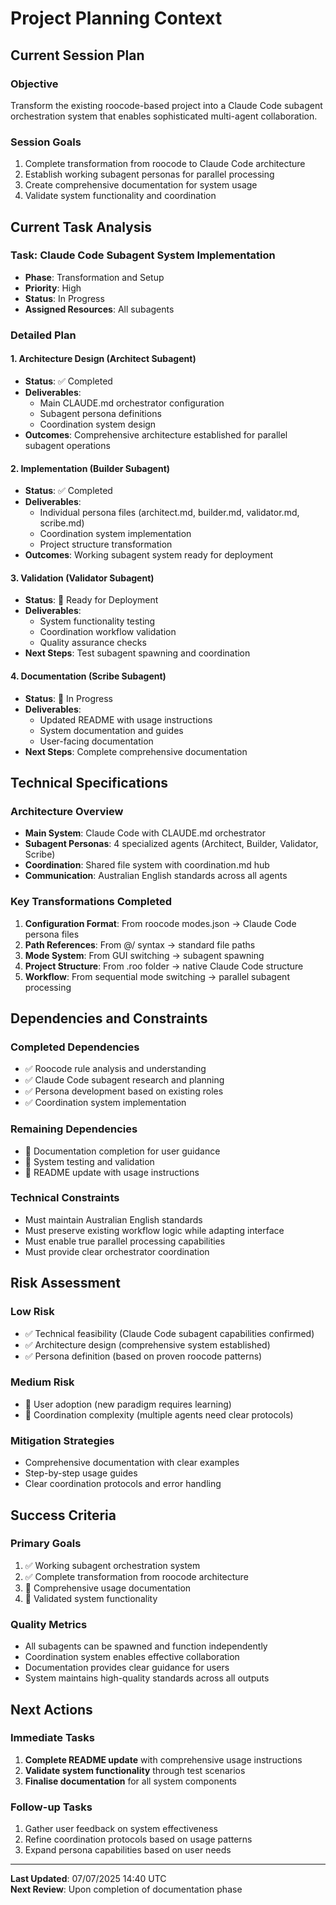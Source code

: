 # Project Planning Context

## Current Session Plan

### Objective
Transform the existing roocode-based project into a Claude Code subagent orchestration system that enables sophisticated multi-agent collaboration.

### Session Goals
1. Complete transformation from roocode to Claude Code architecture
2. Establish working subagent personas for parallel processing
3. Create comprehensive documentation for system usage
4. Validate system functionality and coordination

## Current Task Analysis

### Task: Claude Code Subagent System Implementation
- **Phase**: Transformation and Setup
- **Priority**: High
- **Status**: In Progress
- **Assigned Resources**: All subagents

### Detailed Plan

#### 1. Architecture Design (Architect Subagent)
- **Status**: ✅ Completed
- **Deliverables**: 
  - Main CLAUDE.md orchestrator configuration
  - Subagent persona definitions
  - Coordination system design
- **Outcomes**: Comprehensive architecture established for parallel subagent operations

#### 2. Implementation (Builder Subagent)
- **Status**: ✅ Completed  
- **Deliverables**:
  - Individual persona files (architect.md, builder.md, validator.md, scribe.md)
  - Coordination system implementation
  - Project structure transformation
- **Outcomes**: Working subagent system ready for deployment

#### 3. Validation (Validator Subagent)
- **Status**: 🔄 Ready for Deployment
- **Deliverables**:
  - System functionality testing
  - Coordination workflow validation
  - Quality assurance checks
- **Next Steps**: Test subagent spawning and coordination

#### 4. Documentation (Scribe Subagent)
- **Status**: 🔄 In Progress
- **Deliverables**:
  - Updated README with usage instructions
  - System documentation and guides
  - User-facing documentation
- **Next Steps**: Complete comprehensive documentation

## Technical Specifications

### Architecture Overview
- **Main System**: Claude Code with CLAUDE.md orchestrator
- **Subagent Personas**: 4 specialized agents (Architect, Builder, Validator, Scribe)
- **Coordination**: Shared file system with coordination.md hub
- **Communication**: Australian English standards across all agents

### Key Transformations Completed
1. **Configuration Format**: From roocode modes.json → Claude Code persona files
2. **Path References**: From @/ syntax → standard file paths  
3. **Mode System**: From GUI switching → subagent spawning
4. **Project Structure**: From .roo folder → native Claude Code structure
5. **Workflow**: From sequential mode switching → parallel subagent processing

## Dependencies and Constraints

### Completed Dependencies
- ✅ Roocode rule analysis and understanding
- ✅ Claude Code subagent research and planning
- ✅ Persona development based on existing roles
- ✅ Coordination system implementation

### Remaining Dependencies
- 🔄 Documentation completion for user guidance
- 🔄 System testing and validation
- 🔄 README update with usage instructions

### Technical Constraints
- Must maintain Australian English standards
- Must preserve existing workflow logic while adapting interface
- Must enable true parallel processing capabilities
- Must provide clear orchestrator coordination

## Risk Assessment

### Low Risk
- ✅ Technical feasibility (Claude Code subagent capabilities confirmed)
- ✅ Architecture design (comprehensive system established)
- ✅ Persona definition (based on proven roocode patterns)

### Medium Risk
- 🔄 User adoption (new paradigm requires learning)
- 🔄 Coordination complexity (multiple agents need clear protocols)

### Mitigation Strategies
- Comprehensive documentation with clear examples
- Step-by-step usage guides
- Clear coordination protocols and error handling

## Success Criteria

### Primary Goals
1. ✅ Working subagent orchestration system
2. ✅ Complete transformation from roocode architecture
3. 🔄 Comprehensive usage documentation
4. 🔄 Validated system functionality

### Quality Metrics
- All subagents can be spawned and function independently
- Coordination system enables effective collaboration
- Documentation provides clear guidance for users
- System maintains high-quality standards across all outputs

## Next Actions

### Immediate Tasks
1. **Complete README update** with comprehensive usage instructions
2. **Validate system functionality** through test scenarios
3. **Finalise documentation** for all system components

### Follow-up Tasks
1. Gather user feedback on system effectiveness
2. Refine coordination protocols based on usage patterns
3. Expand persona capabilities based on user needs

---

**Last Updated**: 07/07/2025 14:40 UTC  
**Next Review**: Upon completion of documentation phase